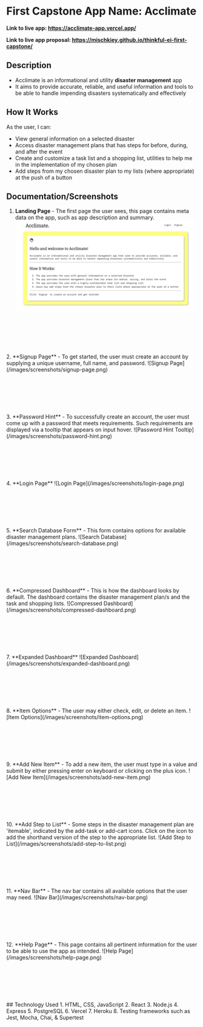 # First Capstone App Name: Acclimate

**Link to live app: https://acclimate-app.vercel.app/**

**Link to live app proposal: https://mischkiey.github.io/thinkful-ei-first-capstone/**

## Description
* Acclimate is an informational and utility **disaster management** app
* It aims to provide accurate, reliable, and useful information and tools to be able to handle impending disasters systematically and effectively

## How It Works
As the user, I can:
* View general information on a selected disaster
* Access disaster management plans that has steps for before, during, and after the event
* Create and customize a task list and a shopping list, utilities to help me in the implementation of my chosen plan
* Add steps from my chosen disaster plan to my lists (where appropriate) at the push of a button

## Documentation/Screenshots

1. **Landing Page** - The first page the user sees, this page contains meta data on the app, such as app description and summary.
![Landing Page](/images/screenshots/landing-page.png)
<p>&nbsp;</p>
<p>&nbsp;</p>
<p>&nbsp;</p>
2. **Signup Page** - To get started, the user must create an account by supplying a unique username, full name, and password.
![Signup Page](/images/screenshots/signup-page.png)
<p>&nbsp;</p>
<p>&nbsp;</p>
<p>&nbsp;</p>
3. **Password Hint** - To successfully create an account, the user must come up with a password that meets requirements. Such requirements are displayed via a tooltip that appears on input hover.
![Password Hint Tooltip](/images/screenshots/password-hint.png)
<p>&nbsp;</p>
<p>&nbsp;</p>
<p>&nbsp;</p>
4. **Login Page**
![Login Page](/images/screenshots/login-page.png)
<p>&nbsp;</p>
<p>&nbsp;</p>
<p>&nbsp;</p>
5. **Search Database Form** - This form contains options for available disaster management plans.
![Search Database](/images/screenshots/search-database.png)
<p>&nbsp;</p>
<p>&nbsp;</p>
<p>&nbsp;</p>
6. **Compressed Dashboard** - This is how the dashboard looks by default. The dashboard contains the disaster management plan/s and the task and shopping lists.
![Compressed Dashboard](/images/screenshots/compressed-dashboard.png)
<p>&nbsp;</p>
<p>&nbsp;</p>
<p>&nbsp;</p>
7. **Expanded Dashboard**
![Expanded Dashboard](/images/screenshots/expanded-dashboard.png)
<p>&nbsp;</p>
<p>&nbsp;</p>
<p>&nbsp;</p>
8. **Item Options** - The user may either check, edit, or delete an item.
![Item Options](/images/screenshots/item-options.png)
<p>&nbsp;</p>
<p>&nbsp;</p>
<p>&nbsp;</p>
9. **Add New Item** - To add a new item, the user must type in a value and submit by either pressing enter on keyboard or clicking on the plus icon.
![Add New Item](/images/screenshots/add-new-item.png)
<p>&nbsp;</p>
<p>&nbsp;</p>
<p>&nbsp;</p>
10. **Add Step to List** - Some steps in the disaster management plan are 'itemable', indicated by the add-task or add-cart icons. Click on the icon to add the shorthand version of the step to the appropriate list.
![Add Step to List](/images/screenshots/add-step-to-list.png)
<p>&nbsp;</p>
<p>&nbsp;</p>
<p>&nbsp;</p>
11. **Nav Bar** - The nav bar contains all available options that the user may need.
![Nav Bar](/images/screenshots/nav-bar.png)
<p>&nbsp;</p>
<p>&nbsp;</p>
<p>&nbsp;</p>
12. **Help Page** - This page contains all pertinent information for the user to be able to use the app as intended.
![Help Page](/images/screenshots/help-page.png)
<p>&nbsp;</p>
<p>&nbsp;</p>
<p>&nbsp;</p>
## Technology Used
1. HTML, CSS, JavaScript
2. React
3. Node.js
4. Express
5. PostgreSQL
6. Vercel
7. Heroku
8. Testing frameworks such as Jest, Mocha, Chai, & Supertest
